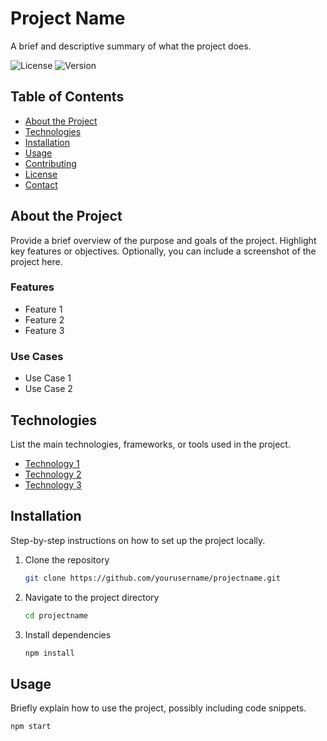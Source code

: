 # Project Name

A brief and descriptive summary of what the project does.

![License](https://img.shields.io/badge/license-MIT-blue.svg)
![Version](https://img.shields.io/badge/version-1.0.0-brightgreen.svg)

## Table of Contents

- [About the Project](#about-the-project)
- [Technologies](#technologies)
- [Installation](#installation)
- [Usage](#usage)
- [Contributing](#contributing)
- [License](#license)
- [Contact](#contact)

## About the Project

Provide a brief overview of the purpose and goals of the project. Highlight key features or objectives. Optionally, you can include a screenshot of the project here.

### Features

- Feature 1
- Feature 2
- Feature 3

### Use Cases

- Use Case 1
- Use Case 2

## Technologies

List the main technologies, frameworks, or tools used in the project.

- [Technology 1](https://example.com)
- [Technology 2](https://example.com)
- [Technology 3](https://example.com)

## Installation

Step-by-step instructions on how to set up the project locally.

1. Clone the repository
    ```bash
    git clone https://github.com/yourusername/projectname.git
    ```
2. Navigate to the project directory
    ```bash
    cd projectname
    ```
3. Install dependencies
    ```bash
    npm install
    ```

## Usage

Briefly explain how to use the project, possibly including code snippets.

```bash
npm start

